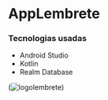 # AppLembrete


### Tecnologias usadas
* Android Studio
* Kotlin
* Realm Database


(![logolembrete](https://user-images.githubusercontent.com/92251761/152656831-2f078e83-5f50-4f6c-9a03-1a7f46c7c8cd.png))
